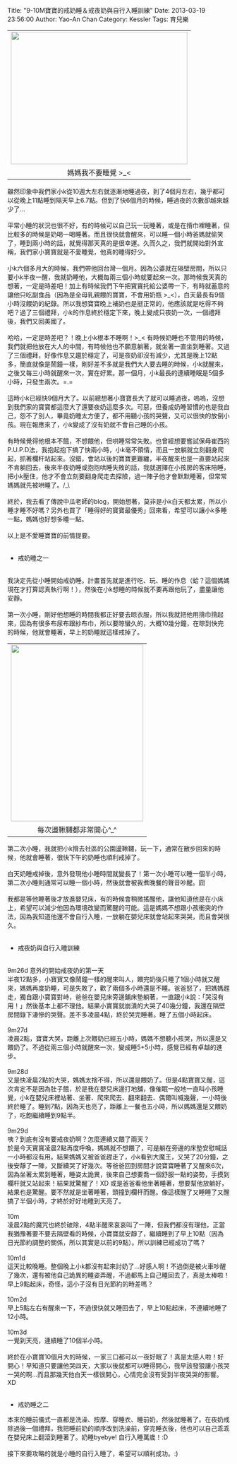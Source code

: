 Title: "9-10M寶寶的戒奶睡＆戒夜奶與自行入睡訓練"
Date: 2013-03-19 23:56:00
Author: Yao-An Chan
Category: Kessler
Tags: 育兒樂


<div class='post'>
<table align="center" cellpadding="0" cellspacing="0" class="tr-caption-container" style="margin-left: auto; margin-right: auto; text-align: center;"><tbody><tr><td style="text-align: center;"><a href="http://4.bp.blogspot.com/-yol74SC1E9g/UUTB85cCGoI/AAAAAAAAP7M/K5WAgd873Lc/s1600/_1060566.jpg" imageanchor="1" style="margin-left: auto; margin-right: auto;"><img border="0" height="300" src="http://4.bp.blogspot.com/-yol74SC1E9g/UUTB85cCGoI/AAAAAAAAP7M/K5WAgd873Lc/s400/_1060566.jpg" width="400" /></a></td></tr><tr><td class="tr-caption" style="text-align: center;">媽媽我不要睡覺 &gt;_&lt;</td></tr></tbody></table>雖然印象中我們家小k從10週大左右就逐漸地睡過夜，到了4個月左右，幾乎都可以從晚上11點睡到隔天早上6.7點。但到了快6個月的時候，睡過夜的次數卻越來越少了...<br /><br />平常小睡的狀況也很不好，有的時候可以自己玩一玩睡著，或是在揹巾裡睡著，但比較多的時候是奶喝一喝睡著。而且很快就會醒來，可以睡一個小時爸媽就偷笑了，睡到兩小時的話，就覺得那天真的是很幸運。久而久之，我們就開始對外宣稱，我們家小寶寶就是不愛睡覺，他真的睡得好少。<br /><br />小k六個多月大的時候，我們帶他回台灣一個月。因為公婆就在隔壁房間，所以只要小k半夜一醒，我就奶睡他，大概每兩三個小時就要起來一次。那時候我天真的想著，一定是時差吧！加上有時候我們下午把寶寶托給公婆帶一下，有時就蓄意的讓他只吃副食品（因為是全母乳親餵的寶寶，不會用奶瓶 &gt;_&lt;），白天最長有9個小時沒餵奶的紀錄。所以我想寶寶晚上補奶也是挺正常的，他應該就是吃得不夠吧？過了三個禮拜，小k的作息終於穩定下來，晚上變成只夜奶一次，一個禮拜後，我們又回美國了。<br /><br />哈哈，一定是時差吧？！晚上小k根本不睡啊！&gt;_&lt; 有時候奶睡也不管用的時候，我們就把他放在大人的中間，有時候他也不願意躺著，就坐著一直坐到睡著。又過了三個禮拜，好像作息又趨於穩定了，可是夜奶卻沒有減少，尤其是晚上12點多，簡直就像是鬧鐘一樣，剛好差不多就是我們大人要去睡的時候，小k就醒來，之後又每三小時就醒來一次，實在好累。那一個月，小k最長的連續睡眠是5個多小時，只發生兩次。=.=<br /><br />這時小k已經快9個月大了。以前總想著小寶寶長大了就可以睡過夜，嗚嗚，沒想到我們家的寶寶都這麼大了還要夜奶這麼多次。可惡，但養成奶睡習慣的也是我自己，怨不了別人，畢竟奶睡太方便了，都不用聽小孩的哭聲，又可以很快的放倒小孩。現在報應來了，小k變成了沒有奶就不會自己睡的小孩。<br /><br />有時候覺得他根本不餓，不想餵他，但哄睡常常失敗。也曾經想要嘗試保母崔西的P.U.P.D法，我抱起抱下搞了快兩小時，小k毫不領情，而且一放躺就立刻翻身爬起，抓著欄杆站起來。沒錯，會站以後的寶寶更難纏，半夜醒來也是一直要站起來不肯躺回去，後來半夜奶睡或抱抱哄睡失敗的話，我就選擇在小孩房的客床陪睡，把小k壓住，他才不會立刻要翻身爬走去探險，過一陣子他才會默默睡著，但常常媽媽就先被哄睡了。/_\<br /><br />終於，我去看了傳說中瓜老師的blog，開始想著，莫非是小k白天都太累，所以小睡才睡不好嗎？另外也買了「睡得好的寶寶最優秀」回來看，希望可以讓小k多睡一點，媽媽也好想多睡一點。<br /><br />以上是不愛睡寶寶的前情提要。<br /><br /><ul><li>戒奶睡之一</li></ul><br />我決定先從小睡開始戒奶睡。計畫首先就是進行吃、玩、睡的作息（蛤？這個媽媽現在才打算認真執行啊！），然後在小k想睡的時候就不要再跟他玩了，盡量讓他安靜。<br /><br />第一次小睡，剛好他想睡的時間我都正好要去晾衣服，所以我就把他用揹巾揹起來，因為有很多布尿布跟紗布巾，所以要晾蠻久的，大概10幾分鐘，在晾到快完的時候，他就會睡著，早上的奶睡就這樣戒掉了。<br /><table align="center" cellpadding="0" cellspacing="0" class="tr-caption-container" style="margin-left: auto; margin-right: auto; text-align: center;"><tbody><tr><td style="text-align: center;"><a href="http://3.bp.blogspot.com/-CEDhVEhaz7E/UUlVZt3IgLI/AAAAAAAAP7c/CKSEPDEthg0/s1600/_1060575.jpg" imageanchor="1" style="margin-left: auto; margin-right: auto;"><img border="0" height="400" src="http://3.bp.blogspot.com/-CEDhVEhaz7E/UUlVZt3IgLI/AAAAAAAAP7c/CKSEPDEthg0/s400/_1060575.jpg" width="300" /></a></td></tr><tr><td class="tr-caption" style="text-align: center;">每次盪鞦韆都非常開心^_^</td></tr></tbody></table>第二次小睡，我就把小k揹去社區的公園盪鞦韆，玩一下，通常在散步回來的時候，他就會睡著，很快下午的奶睡也順利戒掉了。<br /><br />白天奶睡戒掉後，意外發現他小睡時間就變長了！第一次小睡可以睡一個半小時，第二次小睡則通常可以睡一個小時，然後就會被我煮晚餐的聲音吵醒。囧<br /><br />我都是等他睡著後才放進嬰兒床，有的時候會稍微搖醒他，讓他知道他是在小床上，希望可以減少他因為環境改變而驚醒的可能。這是媽媽不想跟小孩衝突的作法，因為我知道他還不會自行入睡，一放躺在嬰兒床就會站起來哭哭，而且會哭很久。<br /><br /><ul><li>戒夜奶與自行入睡訓練</li></ul><br />9m26d 意外的開始戒夜奶的第一天<br />半夜12點多，小寶寶又像鬧鐘一樣的醒來叫人，餵完奶後只睡了1個小時就又醒來，媽媽再度奶睡，可是失敗了，歡了兩個多小時還是不睡。爸爸怒了，把媽媽趕走，獨自跟小寶寶對峙，爸爸在嬰兒床旁邊鋪床墊躺著，一直跟小k說：「哭沒有用！」然後基本上都不理他。結果小寶寶就崩潰的大哭了40幾分鐘，我還在隔壁房間錄下淒慘的哭聲。差不多凌晨4點，終於哭完睡著。睡了五個小時起床。<br /><br />9m27d<br />凌晨2點，寶寶大哭，距離上次餵奶已經五小時，媽媽不想聽小孩哭，所以還是又餵奶了。不過從兩三個小時就醒來一次，變成睡5+5小時，感覺已經有卓越的進步。<br /><br />9m28d<br />又是快凌晨2點的大哭，媽媽太捨不得，所以還是餵奶了。但是4點寶寶又醒，這次肯定不是因為肚子餓，於是我在嬰兒床邊打地舖，像催眠一般地一直叫小孩睡覺，小k在嬰兒床裡站著、坐著、爬來爬去、翻來翻去、偶爾叫喊幾聲，一小時後終於睡了。睡到7點，因為天也亮了，距離上一餐也五小時，所以媽媽還是又餵奶了，吃飽繼續睡到9點半。<br /><br />9m29d<br />咦？到底有沒有要戒夜奶啊？怎麼連續又餵了兩天？<br />於是今天寶寶凌晨2點再度呼喚，媽媽就不想餵了，可是躺在旁邊的床墊安慰喊話一小時都沒有用。結果媽媽又被爸爸趕走了，小k看到大魔王，又哭了20分鐘，之後安靜了一陣，又斷續哭了好幾次。等爸爸回到房間才說寶寶睡著了又醒來6次，因為坐著太累到睡著，睡姿太詭異，後來自己想要喬一個舒服一點的姿勢，手摸到欄杆就又站起來！結果就驚醒了！XD 或是爸爸看他坐著睡著，想要幫他放躺好，結果也是驚醒。要不然就是坐著睡著，頭撞到欄杆而醒。像這樣醒了又睡睡了又醒搞了半個小時，才終於好好地睡到天亮了。<br /><br />10m<br />凌晨2點的魔咒也終於破除，4點半醒來哀哀叫了一陣，但我們都沒有理他，正當我猶豫著要不要去隔壁看的時候，小寶寶就安靜了，繼續睡到了早上10點（因為日光節約調整的關係，所以其實是以前的9點）。所以訓練已經成功了嗎？<br /><br />10m1d<br />這天比較晚睡。整個晚上小k都沒有起來討奶了...好感人啊！不過倒是被火車吵醒了幾次，還有被他自己詭異的睡姿弄醒，不過都馬上自己睡回去了，真是太棒啦！早上9點起床，奇怪，這小子沒有日光節約的時差嗎？<br /><br />10m2d<br />早上5點左右有醒來一下，不過很快就又睡回去了，早上10點起床，不連續地睡了12小時。<br /><br />10m3d<br />一覺到天亮，連續睡了10個半小時。<br /><br />終於在小寶寶10個月大的時候，一家三口都可以一夜好眠了！真是太感人啦！好開心！早知道只要讓他哭四天，大家以後就都可以睡得開心，我早該發狠讓小孩哭一哭的啊...而且那幾天他白天一樣很開心，心情完全沒有受到半夜哭哭的影響。XD<br /><br /><ul><li>戒奶睡之二</li></ul>本來的睡前儀式一直都是洗澡、按摩、穿睡衣、睡前奶，然後就睡著了。在夜奶戒除過後一個禮拜，我把睡前奶的順序改到洗澡前，穿完睡衣後，他也可以自己乖乖在嬰兒床上翻滾到睡著了。奶睡byebye! 自行入睡萬歲！:D<br /><br />接下來要攻略的就是小睡的自行入睡了，希望可以順利成功。:)</div>
